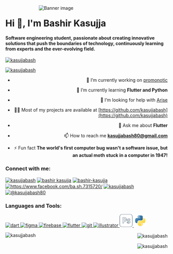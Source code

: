 <img align="right" width="400" alt="Banner image" src="https://www.dropbox.com/s/fi/7t6z5bt9h4lsznfvxh6te/Bash-02.png?raw=1">

<h1 >Hi 👋, I'm Bashir Kasujja</h1>
<h4>Software engineering student, passionate about creating innovative solutions that push the boundaries of technology, continuously learning from experts and the ever-evolving field.</h4>

<ima align= "right" width= "400" alt="Chilling" src ="https://i.pinimg.com/originals/f1/e7/34/f1e734f9cade86fe737a9aa404ad5677.gif">
<p align="left"> <a href="https://github.com/ryo-ma/github-profile-trophy"><img src="https://github-profile-trophy.vercel.app/?username=kasujjabash" alt="kasujjabash" /></a> </p>

<p align="left"> <a href="https://twitter.com/kasujjabash" target="blank"><img src="https://img.shields.io/twitter/follow/kasujjabash?logo=twitter&style=for-the-badge" alt="kasujjabash" /></a> </p>

- 🔭 I’m currently working on [promonotic](https://github.com/kasujjabash/promnotic)

- 🌱 I’m currently learning **Flutter and Python**

- 🤝 I’m looking for help with [Arise](https://github.com/kasujjabash/Arise)

- 👨‍💻 Most of my projects are available at [https://github.com/kasujjabash](https://github.com/kasujjabash)

- 💬 Ask me about **Flutter**

- 📫 How to reach me **kasujjabash80@gmail.com**

- ⚡ Fun fact **The world's first computer bug wasn't a software issue, but an actual moth stuck in a computer in 1947!**

<h3 align="left">Connect with me:</h3>
<p align="left">
<a href="https://twitter.com/kasujjabash" target="blank"><img align="center" src="https://raw.githubusercontent.com/rahuldkjain/github-profile-readme-generator/master/src/images/icons/Social/twitter.svg" alt="kasujjabash" height="30" width="40" /></a>
<a href="https://linkedin.com/in/bashir kasujja" target="blank"><img align="center" src="https://raw.githubusercontent.com/rahuldkjain/github-profile-readme-generator/master/src/images/icons/Social/linked-in-alt.svg" alt="bashir kasujja" height="30" width="40" /></a>
<a href="https://stackoverflow.com/users/bashir-kasujja" target="blank"><img align="center" src="https://raw.githubusercontent.com/rahuldkjain/github-profile-readme-generator/master/src/images/icons/Social/stack-overflow.svg" alt="bashir-kasujja" height="30" width="40" /></a>
<a href="https://fb.com/https://www.facebook.com/ba.sh.7315720/" target="blank"><img align="center" src="https://raw.githubusercontent.com/rahuldkjain/github-profile-readme-generator/master/src/images/icons/Social/facebook.svg" alt="https://www.facebook.com/ba.sh.7315720/" height="30" width="40" /></a>
<a href="https://instagram.com/kasujjabash" target="blank"><img align="center" src="https://raw.githubusercontent.com/rahuldkjain/github-profile-readme-generator/master/src/images/icons/Social/instagram.svg" alt="kasujjabash" height="30" width="40" /></a>
<a href="https://medium.com/@kasujjabash80" target="blank"><img align="center" src="https://raw.githubusercontent.com/rahuldkjain/github-profile-readme-generator/master/src/images/icons/Social/medium.svg" alt="@kasujjabash80" height="30" width="40" /></a>
</p>

<h3 align="left">Languages and Tools:</h3>
<p align="left"> <a href="https://dart.dev" target="_blank" rel="noreferrer"> <img src="https://www.vectorlogo.zone/logos/dartlang/dartlang-icon.svg" alt="dart" width="40" height="40"/> </a> <a href="https://www.figma.com/" target="_blank" rel="noreferrer"> <img src="https://www.vectorlogo.zone/logos/figma/figma-icon.svg" alt="figma" width="40" height="40"/> </a> <a href="https://firebase.google.com/" target="_blank" rel="noreferrer"> <img src="https://www.vectorlogo.zone/logos/firebase/firebase-icon.svg" alt="firebase" width="40" height="40"/> </a> <a href="https://flutter.dev" target="_blank" rel="noreferrer"> <img src="https://www.vectorlogo.zone/logos/flutterio/flutterio-icon.svg" alt="flutter" width="40" height="40"/> </a> <a href="https://git-scm.com/" target="_blank" rel="noreferrer"> <img src="https://www.vectorlogo.zone/logos/git-scm/git-scm-icon.svg" alt="git" width="40" height="40"/> </a> <a href="https://www.adobe.com/in/products/illustrator.html" target="_blank" rel="noreferrer"> <img src="https://www.vectorlogo.zone/logos/adobe_illustrator/adobe_illustrator-icon.svg" alt="illustrator" width="40" height="40"/> </a> <a href="https://www.photoshop.com/en" target="_blank" rel="noreferrer"> <img src="https://raw.githubusercontent.com/devicons/devicon/master/icons/photoshop/photoshop-line.svg" alt="photoshop" width="40" height="40"/> </a> <a href="https://www.python.org" target="_blank" rel="noreferrer"> <img src="https://raw.githubusercontent.com/devicons/devicon/master/icons/python/python-original.svg" alt="python" width="40" height="40"/> </a> </p>

<p><img align="left" src="https://github-readme-stats.vercel.app/api/top-langs?username=kasujjabash&show_icons=true&locale=en&layout=compact" alt="kasujjabash" /></p>

<p>&nbsp;<img align="center" src="https://github-readme-stats.vercel.app/api?username=kasujjabash&show_icons=true&locale=en" alt="kasujjabash" /></p>

<p><img align="center" src="https://github-readme-streak-stats.herokuapp.com/?user=kasujjabash&" alt="kasujjabash" /></p>

